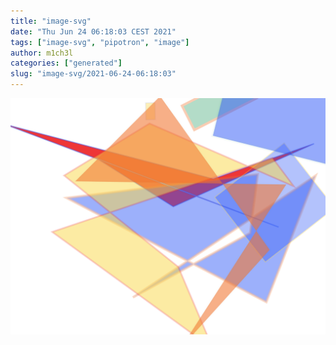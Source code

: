 ```yaml
---
title: "image-svg"
date: "Thu Jun 24 06:18:03 CEST 2021"
tags: ["image-svg", "pipotron", "image"]
author: m1ch3l
categories: ["generated"]
slug: "image-svg/2021-06-24-06:18:03"
---
```


![](image.svg)
